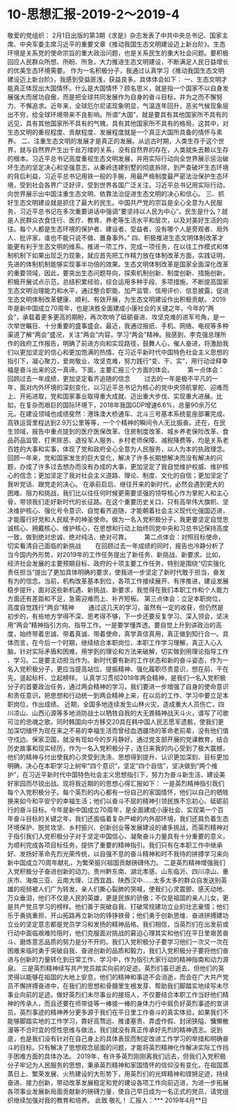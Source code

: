 # 10-思想汇报-2019-2～2019-4

敬爱的党组织：
2月1日出版的第3期《求是》杂志发表了中共中央总书记、国家主席、中央军委主席习近平的重要文章《推动我国生态文明建设迈上新台阶》。生态环境是关系党的使命宗旨的重大政治问题，也是关系民生的重大社会问题。要积极回应人民群众所想、所盼、所急，大力推进生态文明建设，不断满足人民日益增长的优美生态环境需要。
作为一名积极分子，我通过认真学习《推动我国生态文明建设迈上新台阶》，我感到受益匪浅，获益良多。具体体会如下：
一、生态文明才能真正体现出大国情怀。什么是大国情怀？顾名思义，就是指一个国家不以自身发展强大而居功自傲，而是把全球共同发展作为自身的奋斗目标，并为之而不懈努力、不懈追求。近年来，全球厄尔尼诺现象明显，气温连年回升，恶劣气候现象层出不穷，给全球环境带来不良影响。所谓“大国”，就是要具有其他国家所不具有的远见，具有其他国家所不具有的气魄，具有其他国家所不具有的格局，这其中，对生态文明的重视程度、贡献程度、发展程度就是一个真正大国所具备的情怀与素养。
二、注重生态文明的发展才是真正的发展。从远古时期，人类生存于这个世界，就与自然界产生出千丝万缕的关系，没有自然界的存在，人类就失去赖以生存的根本。习近平总书记高度重视生态文明发展，并用实际行动向全世界展示惩治破坏生态的坚定决心和坚强意志，从秦岭违建别墅的彻底拆除，到严查破坏生态环境的背后利益，习近平总书记用铁一般的手腕，用最严格制度最严密法治保护生态环境，受到社会各界广泛好评，受到世界各国广泛关注。习近平总书记用实际行动，向世界展示出中国注重生态文明、依靠法治促进生态文明的决心和信心。
三、抓好生态文明建设就是抓住了最大的民生。中国共产党的宗旨是全心全意为人民服务，习近平总书记在多次重要讲话中强调“要坚持以人民为中心”。民生是什么？就是人民群众衣食住行、医疗、教育、养老等生活水平和层次，以及对美好生活的向往。每个人都是生态环境的保护者、建设者、受益者，没有哪个人是旁观者、局外人、批评家，谁也不能只说不做、置身事外。”
四、积极推进生态文明体制改革才能更有利于生态文明的维系。推进一项工作，完成一项任务，在以往工作模式和体制机制下如果出现乏力现象，就应首先把工作精力放在体制改革方面，实践证明，先进的体制机制能够实现事半功倍的效果。生态文明体制改革是国家全面深化改革的重要领域，因此，要突出生态问题导向，探索机制创新、制度创新、措施创新，积极开展试点示范，总结积累经验，综合运用多种手段、多项措施，不断提高国家生态文明治理能力和水平，通过整合职能、加严监管、信用评价、信息披露，促进生态文明体制改革健康、顺利、有效开展，为生态文明建设作出积极贡献。
2019年是新中国成立70周年，也是决胜全面建成小康社会的关键之年，今年的“两会”，承载着更多更高的期盼，再次吹响了砥砺奋进、攻坚克难的进军号角，是一次举世瞩目、十分重要的盛事盛会。最近，我通过报纸、手机、网络、电视等多种渠道了解“两会”盛况，关注“两会”内容，学习“两会”精神。我感到，李克强总理所作的政府工作报告，明确了前进方向和实现路径，鼓舞人心，催人奋进，将激励我们以更加坚定的信心和更加饱满的热情，在习近平新时代中国特色社会主义思想的指引下，凝心聚力，爱岗敬业，攻坚克难，努力践行“变、干、实”，用行动诠释幸福是奋斗出来的这一真谛。下面，主要汇报三个方面的体会。
　　第一点体会：回顾过去一年成绩，更加坚定看齐追随的信念
　　过去的一年是极不平凡的一年，面对内外环境的深刻变化，以习近平总书记为核心的党中央领航掌舵、迎难而上、开拓进取，党和国家事业取得重大成就、迈出重大步伐、实现重大进展。比如，在复杂而艰巨的国际环境下，2018年我国GDP增速6.6%，总量90余万亿元。在建设领域也成绩斐然：港珠澳大桥通车、北斗三号基本系统星座部署完成、高铁运营里程达到2.9万公里等等，一个个精神的瞬间令人无比振奋。还在，在民生领域，报告中重点提到的医疗医保改革、住房制度改革、城乡养老保险改革、食品药品监管、打黑除恶、退役军人服务、乡村老师保障、减税降费等，均是关系老百姓的大事和实事，体现了党和政府全心全意为人民服务，以人为本的执政理念。回顾一年来，党和国家发生的巨大变化，解决了许多长期想解决而没有解决的问题，办成了许多过去想办而没有办成的大事，更加坚定了我自觉维护权威、维护核心的信念；更加坚定了我对社会主义道路、理论、制度、文化的自信；更加坚定了我听党话、跟党走的决心。
在承前启后、继往开来的新时代，必然会遇到更大的困难、阻力和挑战，我们比以往任何时候更需要坚强的领导核心作为掌舵人和主心骨，带领我们走好新时代的长征路。在这个重要历史关口，只有高举伟大旗帜、坚决维护核心、强化号令意识、自觉看齐追随，才能朝着社会主义现代化强国迈进，才能履行好党和人民赋予的神圣使命。做为一名入党积极分子，我更要坚定自觉忠诚核心、拥戴核心、维护核心，在思想和行动上始终同党中央和习总书记保持高度一致，做到绝对忠诚、绝对纯洁、绝对可靠。
　　第二点体会：对照目标使命，切实看清自己面临的新挑战
　　在回顾过去一年成绩的同时，报告也冷静分析了当今国内外形势，对2019年的工作任务提出了新任务、新挑战、新要求。比如，经济社会发展的主要预期目标、政府的十项主要工作任务，特别是围绕“切实强化责任担当”提出了更加具体明确的要求，使我进一步坚定了新时代敢于担当，奋发有为的信念。当前，机构改革基本到位，各项工作接续展开、有序推进，建设发展稳步提升，面对这些新机遇、新挑战、新要求，我觉得在我们本职工作和个人能力方面还有差距和不足，急需迎难而上、补齐短板。
第三点体会：立足本职岗位，高度自觉践行“两会”精神
　　通过这几天的学习，虽然有一定的收获，但仍然是初步的，有些地方学得不深、思考得不够，下一步还要反复学习、深入领会，坚决用“两会”精神指引方向、指导工作。一是要学懂弄透。要自觉上升到讲政治的高度，始终带着忠诚、带着真诚、带着使命，真学真信真用，真正做到知行合一。具体而言，在今后一个时期，继续结合本职岗位、本职工作学习理解，真正入心入脑，针对实际矛盾和困难，用学到的理论和方法来破解，切实做到用理论指导工作 、学习。二是要主动担当作为。新时代要有新的工作状态和新的奋斗姿态，作为一名入党积极分子，更应当提高站位、提振精神、强化履职尽责意识，想在前、干在先，竖起标杆、立起榜样。
认真学习贯彻2019年两会精神，是我们一名入党积极分子的首要政治任务，通过两会精神的学习，我们要进一步增强了自身的使命意识和责任意识，把思想和行动统一到两会精神上来，在以后的工作、学习中要立足本职岗位，作出成绩。
近期，全国多地连续发生山林火灾，造成重大人员伤亡，四川凉山、山西沁源等多地消防战士以牺牲自我的大无畏精神战天斗火，谱写了可歌可泣的忠魂之歌。同时韩国向中方移交20具在韩中国人民志愿军遗骸，使我们更加深切缅怀为现在来之不易的幸福生活而曾经血洒疆场的革命老前辈，没有他们值守戍边、保家卫国，就没有现如今的岁月静好。通过党支部开展的党课教育，结合历史故事和现实经历，作为一名入党积极分子，连日来我的内心受到了极大震撼，他们的精神与付出使我的心灵受到洗涤、思想得到提升、认识更加深刻、目标更加明确，决心在本职学习上树牢“四个意识”，坚定“四个自信”，坚决做到“两个维护”，在习近平新时代中国特色社会主义思想指引下，努力为奋斗新生活、建设美好家园而尽锐出战。现将我近期的的思想心得汇报如下：
一是英烈精神指引我们每个入党积极分子。每个英烈的内心都有一份自己的家国情怀，他们以自己的牺牲换来如今和平安宁的幸福生活；他们以奋斗不屈的精神引领民族不忘初心、砥砺前行的奋斗目标。今年是新中国成立70周年，是全面建成小康社会、实现第一个百年奋斗目标的关键之年，我们还面临着复杂严峻的内外部环境，我们还肩负着生态环境保护、脱贫攻坚、乡村振兴、创新创业等发展建设的诸多挑战，而英烈精神对于指引我们入党积极分子对于坚定中国信心、凝聚奋斗力量具有十分重要的意义，为顺利完成各项目标任务，提供了重要的精神指引。我们只有在本职工作中继承好、发扬好革命先烈光荣传统，以自强不息的奋斗精神和时不我待的拼搏学习来向新中国成立70周年献礼，为繁荣振兴祖国贡献磅礴伟力。
二是英烈精神增强我们入党积极分子奋进创新的动力。贵州黔东南、湖北孝感、山东临沂、四川凉山、重庆市、海南三亚、云南大理、江西宜昌、陕西汉中……太多太多的群众自发送别英雄的视频被人们广为转发，亲人们撕心裂肺的哭喊，使我们心灵震颤、感天动地、万众垂泪，他们不仅是人民的英雄，更是民族的骄傲；不仅是祖国的亲人儿女，更是共产党员学习的榜样。他们善于突破自我、打破常规建功立业的壮志豪情；他们乐于勇挑重担、开山拓路再立新功的铮铮铁骨；他们勇于创新思维、奋进拼搏建功立业的坚定意志都是党员学习和发扬的精神品格。我们相信，当英烈们在出发前或行动中面临艰难险阻时，他们克服面对挑战的窘迫心理其实和他们在平日里艰苦奋斗、磨炼意志品质的努力是分不开的。我们入党积极分子要学习他们一次又一次在困难来临时勇于突破自我、奋进创新的品质和毅力，我们入党积极分子要将他们奋进与创新的力量转化到日常工作、学习中，作为指引大家行动的精神指南和动力源泉。
三是英烈精神续写共产党员踏实向前的足迹。英烈们虽已逝去，但他们的英灵得以能够在祖国的大地上安息，他们的精神和事迹不会消逝，而会在广大共产党员不懈拼搏奋进中，在我们的思想和骨髓里生根发芽、帮助我们脚踏实地续写未尽事业向前的足迹。做好英烈们未尽事业的接班人，不仅要结合本职工作当好他们精神的传承人，而且还要在师带徒等一棒接一棒的身体力行中肩负好英烈事迹的宣讲员。英烈事迹的精神养分更多源于我们在平日里工作奋斗的真实体验，如果我们不能够脚踏实地的工作学习，靠好高骛远、推诿塞责、弄虚作假、封闭狭隘、慵懒散漫等不合时宜的惯性思维与做法，我们就没有真正传承好先烈的精神遗志。说到底，也是我们没有针对在自己身上的具体表现而制定改进工作学习的举措和明确奋斗的目标。只有解决了思想观念层面的问题，才能将英烈精神化作解决实际工作挡手困难方面的具体办法。
2019年，有许多英烈刚刚离我们远去，但我们入党积极分子牢记为人民服务的思想，秉承英烈精神和家国情怀的信仰没有变化，在祖国蒸蒸日上、繁荣发展、火热建设的大形势下，用英烈们的光辉精神和铿锵足迹，持续奋进、接力创新，带动改革发展稳定和党的建设各项工作向前迈进，为进一步拓展各项事业发展新局面贡献新的磅礴力量，使自己早日成为一名正式的党员，请党组织继续加强对我的教育和培养。
此致
敬礼！
汇报人：***
2019年4月**日




